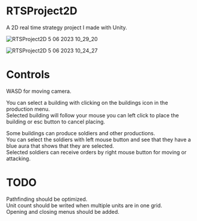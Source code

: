 # RTSProject2D
 A 2D real time strategy project I made with Unity.
 
 ![RTSProject2D 5 06 2023 10_29_20](https://github.com/aralyilmaz/RTSProject2D/assets/64955826/c7a81e3a-a1ce-4d02-a83b-9aa9426462d5)
 
![RTSProject2D 5 06 2023 10_24_27](https://github.com/aralyilmaz/RTSProject2D/assets/64955826/a246d9f8-5d6a-41fd-b457-cf2595bc9076)

# Controls
WASD for moving camera.

You can select a building with clicking on the buildings icon in the production menu.  
Selected building will follow your mouse you can left click to place the building or esc button to cancel placing.  

Some buildings can produce soldiers and other productions.  
You can select the soldiers with left mouse button and see that they have a blue aura that shows that they are selected.  
Selected soldiers can receive orders by right mouse button for moving or attacking.

# TODO
Pathfinding should be optimized.  
Unit count should be writed when multiple units are in one grid.  
Opening and closing menus should be added.
